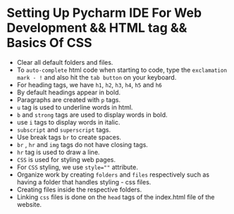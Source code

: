 # Setting Up Pycharm IDE For Web Development && HTML tag && Basics Of CSS
- Clear all default folders and files.
- To `auto-complete` html code when starting to code, type the `exclamation mark - !` and also hit the `tab button` on your keyboard.
- For heading tags, we have `h1`, `h2`, `h3`, `h4`, `h5` and `h6`
- By default headings appear in bold.
- Paragraphs are created with `p` tags.
- `u` tag is used to underline words in html.
- `b` and `strong` tags are used to display words in bold.
- use `i` tags to display words in italic.
- `subscript` and `superscript` tags.
- Use break tags `br` to create spaces.
- `br` , `hr` and `img` tags do not have closing tags.
- `hr` tag is used to draw a line.
- `CSS` is used for styling web pages.
- For `CSS` styling, we use `style=""` attribute.
- Organize work by creating `folders` and `files` respectively such as having a folder that handles styling - css files.
- Creating files inside the respective folders.
- Linking `css` files is done on the `head` tags of the index.html file of the website.
